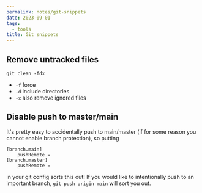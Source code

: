 ```yaml
---
permalink: notes/git-snippets
date: 2023-09-01
tags:
  - tools
title: Git snippets
---
```

## Remove untracked files
```
git clean -fdx
```

- `-f` force
- `-d` include directories
- `-x` also remove ignored files

## Disable push to master/main
It's pretty easy to accidentally push to main/master (if for some reason you cannot enable branch protection), so putting

```
[branch.main]
	pushRemote =
[branch.master]
	pushRemote =
```

in your git config sorts this out! If you would like to intentionally push to an important branch, `git push origin main` will sort you out.